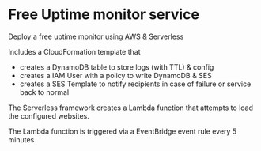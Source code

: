 # Free Uptime monitor service

Deploy a free uptime monitor using AWS &amp; Serverless

Includes a CloudFormation template that

-   creates a DynamoDB table to store logs (with TTL) & config
-   creates a IAM User with a policy to write DynamoDB & SES
-   creates a SES Template to notify recipients in case of failure or service back to normal

The Serverless framework creates a Lambda function that attempts to load the configured websites.

The Lambda function is triggered via a EventBridge event rule every 5 minutes
